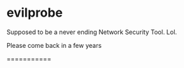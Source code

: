 evilprobe
=========

Supposed to be a never ending Network Security Tool. Lol.

Please come back in a few years

===========

